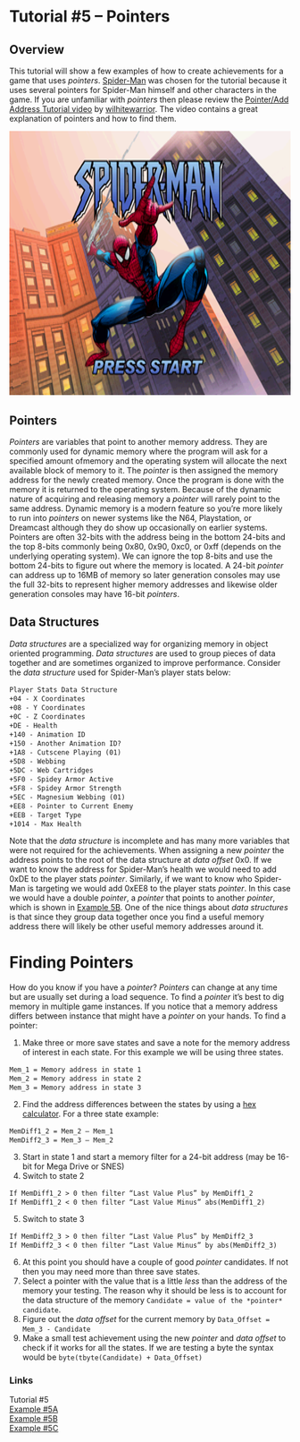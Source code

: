 # Tutorial #5 – Pointers
## Overview
This tutorial will show a few examples of how to create achievements for a game that uses *pointers*. [Spider-Man](https://retroachievements.org/game/11319) was chosen for the tutorial because it uses several pointers for Spider-Man himself and other characters in the game.  If you are unfamiliar with *pointers* then please review the [Pointer/Add Address Tutorial video](https://youtu.be/_gk0vYYlm-E) by [wilhitewarrior](https://retroachievements.org/user/wilhitewarrior). The video contains a great explanation of pointers and how to find them.<br>
 
![Spider-Man Title Screen](Spiderman_Title.png)
## Pointers
*Pointers* are variables that point to another memory address. They are commonly used for dynamic memory where the program will ask for a specified amount ofmemory and the operating system will allocate the next available block of memory to it.  The *pointer* is then assigned the memory address for the newly created memory.  Once the program is done with the memory it is returned to the operating system.  Because of the dynamic nature of acquiring and releasing memory a *pointer* will rarely point to the same address.
Dynamic memory is a modern feature so you’re more likely to run into *pointers* on newer systems like the N64, Playstation, or Dreamcast although they do show up occasionally on earlier systems.  Pointers are often 32-bits with the address being in the bottom 24-bits and the top 8-bits commonly being 0x80, 0x90, 0xc0, or 0xff  (depends on the underlying operating system).  We can ignore the top 8-bits and use the bottom 24-bits to figure out where the memory is located.  A 24-bit *pointer* can address up to 16MB of memory so later generation consoles may use the full 32-bits to represent higher memory addresses and likewise older generation consoles may have 16-bit *pointers*.
## Data Structures
*Data structures* are a specialized way for organizing memory in object oriented programming. *Data structures* are used to group pieces of data together and are sometimes organized to improve performance.  Consider the *data structure* used for Spider-Man’s player stats below:
```
Player Stats Data Structure
+04 - X Coordinates
+08 - Y Coordinates
+0C - Z Coordinates
+DE - Health
+140 - Animation ID
+150 - Another Animation ID?
+1A8 - Cutscene Playing (01)
+5D8 - Webbing
+5DC - Web Cartridges
+5F0 - Spidey Armor Active
+5F8 - Spidey Armor Strength
+5EC - Magnesium Webbing (01)
+EE8 - Pointer to Current Enemy
+EEB - Target Type
+1014 - Max Health
```
Note that the *data structure* is incomplete and has many more variables that were not required for the achievements. When assigning a new *pointer* the address points to the root of the data structure at *data offset* 0x0.  If we want to know the address for Spider-Man’s health we would need to add 0xDE to the player stats *pointer*. Similarly, if we want to know who Spider-Man is targeting we would add 0xEE8 to the player stats *pointer*.  In this case we would have a double *pointer*, a *pointer* that points to another *pointer*, which is shown in [Example 5B](Example5B.md).  One of the nice things about *data structures* is that since they group data together once you find a useful memory address there will likely be other useful memory addresses around it.
# Finding Pointers
How do you know if you have a *pointer*? *Pointers* can change at any time but are usually set during a load sequence.  To find a *pointer* it’s best to dig memory in multiple game instances. If you notice that a memory address differs between instance that might have a *pointer* on your hands.  To find a pointer:
1)	Make three or more save states and save a note for the memory address of interest in each state.  For this example we will be using three states.
```
Mem_1 = Memory address in state 1
Mem_2 = Memory address in state 2
Mem_3 = Memory address in state 3
```
2)	Find the address differences between the states by using a [hex calculator](https://www.calculator.net/hex-calculator.html).  For a three state example:
```
MemDiff1_2 = Mem_2 – Mem_1
MemDiff2_3 = Mem_3 – Mem_2
```
3)	Start in state 1 and start a memory filter for a 24-bit address (may be 16-bit for Mega Drive or SNES)
4)	Switch to state 2 
```
If MemDiff1_2 > 0 then filter “Last Value Plus” by MemDiff1_2
If MemDiff1_2 < 0 then filter “Last Value Minus” abs(MemDiff1_2)
```
5)	Switch to state 3 
```
If MemDiff2_3 > 0 then filter “Last Value Plus” by MemDiff2_3
If MemDiff2_3 < 0 then filter “Last Value Minus” by abs(MemDiff2_3)
```
6)	At this point you should have a couple of good *pointer* candidates. If not then you may need more than three save states.
7)	Select a pointer with the value that is a little *less* than the address of the memory your testing.  The reason why it should be less is to account for the data structure of the memory ```Candidate = value of the *pointer* candidate```.
8)	Figure out the *data offset* for the current memory by ```Data_Offset = Mem_3 - Candidate```
9)	Make a small test achievement using the new *pointer* and *data offset* to check if it works for all the states. If we are testing a byte the syntax would be ```byte(tbyte(Candidate) + Data_Offset)```

### Links
Tutorial #5<br>
[Example #5A](Example_5A.md)<br>
[Example #5B](Example_5B.md)<br>
[Example #5C](Example_5C.md)